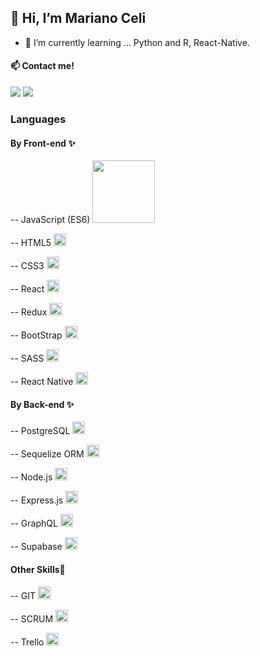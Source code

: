 <h2>👋 Hi, I’m Mariano Celi</h2>

- 🌱 I’m currently learning ... Python and R, React-Native.

<h4> 📫 Contact me!</h4>
<a href="https://www.linkedin.com/in/marianoalejandroceli/"><img src="nanoceli\images\logotipo-de-linkedin.svg"></a>
<a href="Marianoalejandroceli@gmail.com"><img src="nanoceli\images\gmail-icon.svg"></a>

<h3>Languages</h3>
<h4>By Front-end ✨</h4>
<p>-- JavaScript (ES6) <img width="100px" heigth="100px" src="nanoceli\images\logo-javascript.svg"/></p>
<p>-- HTML5 <img width="20px" heigth="20px" src="nanoceli\images\html5.svg"></p>
<p>-- CSS3 <img width="20px" heigth="20px" src="nanoceli\images\css-5.svg"></p>
<p>-- React <img width="20px" heigth="20px" src="nanoceli\images\react-2.svg"></p>
<p>-- Redux <img width="20px" heigth="20px" src="nanoceli\images\redux.svg">  </p>
<p>-- BootStrap <img width="20px" heigth="20px" src="nanoceli\images\bootstrap-4.svg"> </p>
<p>-- SASS <img width="20px" heigth="20px" src="nanoceli\images\sass-1.svg"></p>
<p>-- React Native <img width="20px" heigth="20px" src="nanoceli\images\react-native-app.svg"></p>

<h4>By Back-end ✨</h4>
<p>-- PostgreSQL <img width="20px" heigth="20px" src="nanoceli\images\postgresql.svg"> </p>
<p>-- Sequelize ORM <img width="20px" heigth="20px" src="nanoceli\images\sequelize.svg"> </p>
<p>-- Node.js <img width="20px" heigth="20px" src="nanoceli\images\nodejs-icon.svg"></p>
<p>-- Express.js <img width="20px" heigth="20px" src="nanoceli\images\express-109.svg">  </p>
<p>-- GraphQL <img width="20px" heigth="20px" src=""></p>
<p>-- Supabase <img width="20px" heigth="20px" src="nanoceli\images\supabase-logo-vector.svg"></p>

<h4>Other Skills💪</h4>
<p>-- GIT <img width="20px" heigth="20px" src=""> </p>
<p>-- SCRUM <img width="20px" heigth="20px" src=""> </p>
<p>-- Trello <img width="20px" heigth="20px" src=""> </p>

